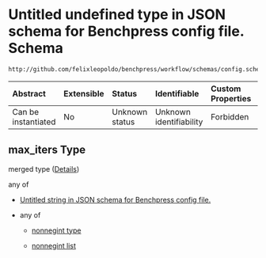 # Untitled undefined type in JSON schema for Benchpress config file. Schema

```txt
http://github.com/felixleopoldo/benchpress/workflow/schemas/config.schema.json#/definitions/causaldag_gsp/properties/max_iters
```



| Abstract            | Extensible | Status         | Identifiable            | Custom Properties | Additional Properties | Access Restrictions | Defined In                                                        |
| :------------------ | :--------- | :------------- | :---------------------- | :---------------- | :-------------------- | :------------------ | :---------------------------------------------------------------- |
| Can be instantiated | No         | Unknown status | Unknown identifiability | Forbidden         | Allowed               | none                | [config.schema.json\*](config.schema.json "open original schema") |

## max\_iters Type

merged type ([Details](config-definitions-greedy-sparsest-permutations-gsp-properties-max_iters.md))

any of

*   [Untitled string in JSON schema for Benchpress config file.](config-definitions-greedy-sparsest-permutations-gsp-properties-max_iters-anyof-0.md "check type definition")

*   any of

    *   [nonnegint type](config-definitions-non-negative-integers-1-anyof-nonnegint-type.md "check type definition")

    *   [nonnegint list](config-definitions-nonnegint-list.md "check type definition")

